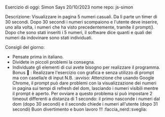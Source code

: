 Esercizio di oggi: Simon Says 20/10/2023
nome repo: js-simon

Descrizione:
Visualizzare in pagina 5 numeri casuali. Da lì parte un timer di 30 secondi.
Dopo 30 secondi i numeri scompaiono e l'utente deve inserire, uno alla volta, i numeri che ha visto precedentemente, tramite il prompt().
Dopo che sono stati inseriti i 5 numeri, il software dice quanti e quali dei numeri da indovinare sono stati individuati.

Consigli del giorno:
* Pensate prima in italiano.
* Dividete in piccoli problemi la consegna.
* Individuate gli elementi di cui avete bisogno per realizzare il programma.
Bonus :100: :
Realizzare l'esercizio con grafica e senza utilizzo di prompt ma con casella/e  di input
N.B. :avviso:
Attenzione che usando Google Chrome, il prompt può dare problemi con la visualizzazione dei numeri in pagina sui tempi di refresh del dom, lasciando i numeri visibili mentre il prompt è aperto.
Per ovviare a questo problema si può impostare 2 timeout differenti a distanza di 1 secondo: il primo nasconde i numeri dal dom (dopo 30 secondi) e il secondo chiede i numeri all'utente (dopo 31 secondi)
Buon divertimento e buon lavoro !!! :faccia_nerd::sveglia: